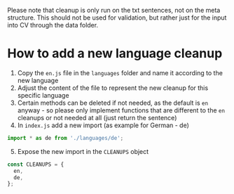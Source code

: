 Please note that cleanup is only run on the txt sentences, not on the meta structure. This should not be used for validation, but rather just for the input into CV through the data folder.

# How to add a new language cleanup

1. Copy the `en.js` file in the `languages` folder and name it according to the new language
2. Adjust the content of the file to represent the new cleanup for this specific language
3. Certain methods can be deleted if not needed, as the default is `en` anyway - so please only implement functions that are different to the `en` cleanups or not needed at all (just return the sentence)
4. In `index.js` add a new import (as example for German - de)

```javascript
import * as de from './languages/de';
```

5. Expose the new import in the `CLEANUPS` object

```javascript
const CLEANUPS = {
  en,
  de,
};
```

